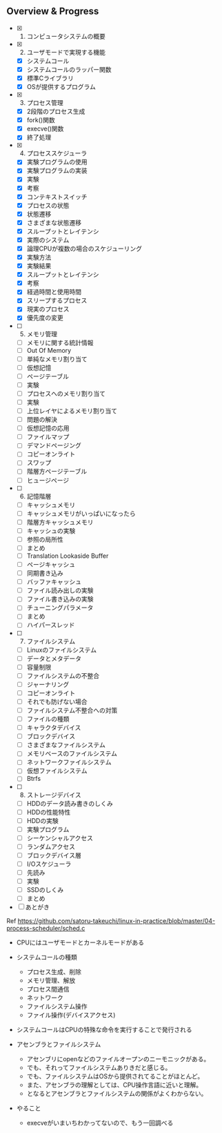 ## Overview & Progress

- [x] 1. コンピュータシステムの概要
- [x] 2. ユーザモードで実現する機能
  - [x] システムコール
  - [x] システムコールのラッパー関数
  - [x] 標準Cライブラリ
  - [x] OSが提供するプログラム
- [x] 3. プロセス管理
  - [x] 2段階のプロセス生成
  - [x] fork()関数
  - [x] execve()関数
  - [x] 終了処理
- [x] 4. プロセススケジューラ
  - [x] 実験プログラムの使用
  - [x] 実験プログラムの実装
  - [x] 実験
  - [x] 考察
  - [x] コンテキストスイッチ
  - [x] プロセスの状態
  - [x] 状態遷移
  - [x] さまざまな状態遷移
  - [x] スループットとレイテンシ
  - [x] 実際のシステム
  - [x] 論理CPUが複数の場合のスケジューリング
  - [x] 実験方法
  - [x] 実験結果
  - [x] スループットとレイテンシ
  - [x] 考察
  - [x] 経過時間と使用時間
  - [x] スリープするプロセス
  - [x] 現実のプロセス
  - [x] 優先度の変更
- [ ] 5. メモリ管理
  - [ ] メモリに関する統計情報
  - [ ] Out Of Memory
  - [ ] 単純なメモリ割り当て
  - [ ] 仮想記憶
  - [ ] ページテーブル
  - [ ] 実験
  - [ ] プロセスへのメモリ割り当て
  - [ ] 実験
  - [ ] 上位レイヤによるメモリ割り当て
  - [ ] 問題の解決
  - [ ] 仮想記憶の応用
  - [ ] ファイルマップ
  - [ ] デマンドページング
  - [ ] コピーオンライト
  - [ ] スワップ
  - [ ] 階層方ページテーブル
  - [ ] ヒュージページ
- [ ] 6. 記憶階層
  - [ ] キャッシュメモリ
  - [ ] キャッシュメモリがいっぱいになったら
  - [ ] 階層方キャッシュメモリ
  - [ ] キャッシュの実験
  - [ ] 参照の局所性
  - [ ] まとめ
  - [ ] Translation Lookaside Buffer
  - [ ] ページキャッシュ
  - [ ] 同期書き込み
  - [ ] バッファキャッシュ
  - [ ] ファイル読み出しの実験
  - [ ] ファイル書き込みの実験
  - [ ] チューニングパラメータ
  - [ ] まとめ
  - [ ] ハイパースレッド
- [ ] 7. ファイルシステム
  - [ ] Linuxのファイルシステム
  - [ ] データとメタデータ
  - [ ] 容量制限
  - [ ] ファイルシステムの不整合
  - [ ] ジャーナリング
  - [ ] コピーオンライト
  - [ ] それでも防げない場合
  - [ ] ファイルシステム不整合への対策
  - [ ] ファイルの種類
  - [ ] キャラクタデバイス
  - [ ] ブロックデバイス
  - [ ] さまざまなファイルシステム
  - [ ] メモリベースのファイルシステム
  - [ ] ネットワークファイルシステム
  - [ ] 仮想ファイルシステム
  - [ ] Btrfs
- [ ] 8. ストレージデバイス
  - [ ] HDDのデータ読み書きのしくみ
  - [ ] HDDの性能特性
  - [ ] HDDの実験
  - [ ] 実験プログラム
  - [ ] シーケンシャルアクセス
  - [ ] ランダムアクセス
  - [ ] ブロックデバイス層
  - [ ] I/Oスケジューラ
  - [ ] 先読み
  - [ ] 実験
  - [ ] SSDのしくみ
  - [ ] まとめ
- [ ] あとがき

Ref https://github.com/satoru-takeuchi/linux-in-practice/blob/master/04-process-scheduler/sched.c

- CPUにはユーザモードとカーネルモードがある
- システムコールの種類
  - プロセス生成、削除
  - メモリ管理、解放
  - プロセス間通信
  - ネットワーク
  - ファイルシステム操作
  - ファイル操作(デバイスアクセス)
- システムコールはCPUの特殊な命令を実行することで発行される

- アセンブラとファイルシステム
  - アセンブリにopenなどのファイルオープンのニーモニックがある。
  - でも、それってファイルシステムありきだと感じる。
  - でも、ファイルシステムはOSから提供されてることがほとんど。
  - また、アセンブラの理解としては、CPU操作言語に近いと理解。
  - となるとアセンブラとファイルシステムの関係がよくわからない。

- やること
  - execveがいまいちわかってないので、もう一回調べる
